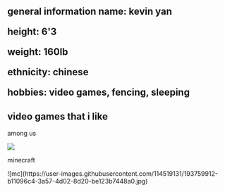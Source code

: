 
<html>
<head>
<title> stuff about me </title>
<style>


</style>
</head>

<body>
<h2> general information </h2?
  <p> name: kevin yan </p>
  <p> height: 6'3 </p>
  <p> weight: 160lb </p>
  <p> ethnicity: chinese </p>
  <p> hobbies: video games, fencing, sleeping </p>
  
  <h2> video games that i like </h2>
  <p> among us </p> 
  <img src="amongus.jpg" />
  <p> minecraft </p> 
  <p> ![mc](https://user-images.githubusercontent.com/114519131/193759912-b11096c4-3a57-4d02-8d20-be123b7448a0.jpg) </p>
</body>



</html>
